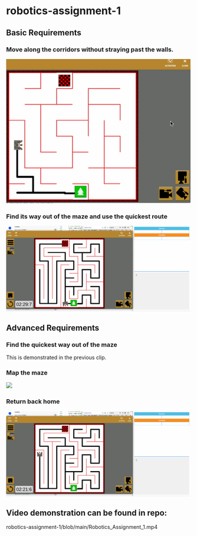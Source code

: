 # robotics-assignment-1

##  Basic Requirements

### Move along the corridors without straying past the walls.

<img src="basic_req_1.gif" width="500">

### Find its way out of the maze and use the quickest route

<img src="basic_req_2_and_3.gif" width="500">

## Advanced Requirements

### Find the quickest way out of the maze

This is demonstrated in the previous clip.

### Map the maze

<img src="mapping_maze.gif" width="500">

### Return back home

<img src="returning_home.gif" width="500">

## Video demonstration can be found in repo:

robotics-assignment-1/blob/main/Robotics_Assignment_1.mp4
